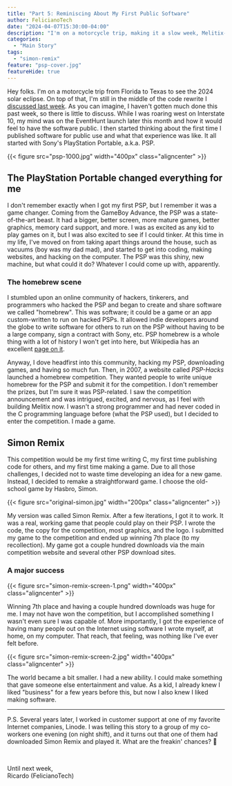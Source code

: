 ```yaml
---
title: "Part 5: Reminiscing About My First Public Software"
author: FelicianoTech
date: "2024-04-07T15:30:00-04:00"
description: "I'm on a motorcycle trip, making it a slow week, Melitix-wise. As we approach the public release, I've been reminiscing about my past software."
categories:
  - "Main Story"
tags:
  - "simon-remix"
feature: "psp-cover.jpg"
featureHide: true
---
```


Hey folks.
I'm on a motorcycle trip from Florida to Texas to see the 2024 solar eclipse.
On top of that, I'm still in the middle of the code rewrite I [discussed last week](/blog/week-4--launching-melitix-next-month-yet-starting-a-rewrite/).
As you can imagine, I haven't gotten much done this past week, so there is little to discuss.
While I was roaring west on Interstate 10, my mind was on the EventHunt launch later this month and how it would feel to have the software public.
I then started thinking about the first time I published software for public use and what that experience was like.
It all started with Sony's PlayStation Portable, a.k.a. PSP.

{{< figure src="psp-1000.jpg" width="400px" class="aligncenter" >}}


## The PlayStation Portable changed everything for me

I don't remember exactly when I got my first PSP, but I remember it was a game changer.
Coming from the GameBoy Advance, the PSP was a state-of-the-art beast.
It had a bigger, better screen, more mature games, better graphics, memory card support, and more.
I was as excited as any kid to play games on it, but I was also excited to see if I could tinker.
At this time in my life, I've moved on from taking apart things around the house, such as vacuums (boy was my dad mad), and started to get into coding, making websites, and hacking on the computer.
The PSP was this shiny, new machine, but what could it do?
Whatever I could come up with, apparently.

### The homebrew scene
I stumbled upon an online community of hackers, tinkerers, and programmers who hacked the PSP and began to create and share software we called "homebrew".
This was software; it could be a game or an app custom-written to run on hacked PSPs.
It allowed indie developers around the globe to write software for others to run on the PSP without having to be a large company, sign a contract with Sony, etc.
PSP homebrew is a whole thing with a lot of history I won't get into here, but Wikipedia has an excellent [page on it](https://en.wikipedia.org/wiki/PlayStation_Portable_homebrew).

Anyway, I dove headfirst into this community, hacking my PSP, downloading games, and having so much fun.
Then, in 2007, a website called *PSP-Hacks* launched a homebrew competition.
They wanted people to write unique homebrew for the PSP and submit it for the competition.
I don't remember the prizes, but I'm sure it was PSP-related.
I saw the competition announcement and was intrigued, excited, and nervous, as I feel with building Melitix now.
I wasn't a strong programmer and had never coded in the C programming language before (what the PSP used), but I decided to enter the competition.
I made a game.


## Simon Remix

This competition would be my first time writing C, my first time publishing code for others, and my first time making a game.
Due to all those challenges, I decided not to waste time developing an idea for a new game.
Instead, I decided to remake a straightforward game.
I choose the old-school game by Hasbro, Simon.

{{< figure src="original-simon.jpg" width="200px" class="aligncenter" >}}

My version was called Simon Remix.
After a few iterations, I got it to work.
It was a real, working game that people could play on their PSP.
I wrote the code, the copy for the competition, most graphics, and the logo.
I submitted my game to the competition and ended up winning 7th place (to my recollection).
My game got a couple hundred downloads via the main competition website and several other PSP download sites.

### A major success

{{< figure src="simon-remix-screen-1.png" width="400px" class="aligncenter" >}}

Winning 7th place and having a couple hundred downloads was huge for me.
I may not have won the competition, but I accomplished something I wasn't even sure I was capable of.
More importantly, I got the experience of having many people out on the Internet using software I wrote myself, at home, on my computer.
That reach, that feeling, was nothing like I've ever felt before.

{{< figure src="simon-remix-screen-2.jpg" width="400px" class="aligncenter" >}}

The world became a bit smaller.
I had a new ability.
I could make something that gave someone else entertainment and value.
As a kid, I already knew I liked "business" for a few years before this, but now I also knew I liked making software.

---

P.S. Several years later, I worked in customer support at one of my favorite Internet companies, Linode.
I was telling this story to a group of my co-workers one evening (on night shift), and it turns out that one of them had downloaded Simon Remix and played it.
What are the freakin' chances? :slightly_smiling_face:

<br />

Until next week,  
Ricardo (FelicianoTech)
